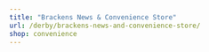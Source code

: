 ```yaml
---
title: "Brackens News & Convenience Store"
url: /derby/brackens-news-and-convenience-store/
shop: convenience
---
```

